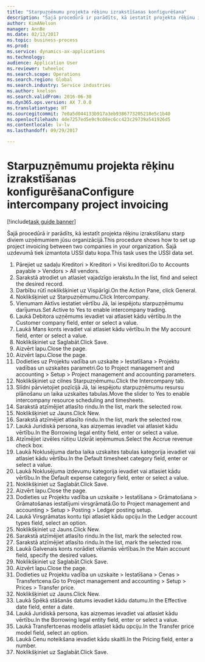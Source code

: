```yaml
--- 
title: "Starpuzņēmumu projekta rēķinu izrakstīšanas konfigurēšana"
description: "Šajā procedūrā ir parādīts, kā iestatīt projekta rēķinu izrakstīšanu starp diviem uzņēmumiem jūsu organizācijā."
author: KimANelson
manager: AnnBe
ms.date: 02/13/2017
ms.topic: business-process
ms.prod: 
ms.service: dynamics-ax-applications
ms.technology: 
audience: Application User
ms.reviewer: twheeloc
ms.search.scope: Operations
ms.search.region: Global
ms.search.industry: Service industries
ms.author: knelson
ms.search.validFrom: 2016-06-30
ms.dyn365.ops.version: AX 7.0.0
ms.translationtype: HT
ms.sourcegitcommit: 7e0a5d044133b917a3eb9386773205218e5c1b40
ms.openlocfilehash: 4de7257ed5e9c9c08ec6cc423c29739a541926d5
ms.contentlocale: lv-lv
ms.lasthandoff: 09/29/2017

---
```

# <a name="configure-intercompany-project-invoicing"></a><span data-ttu-id="08a77-103">Starpuzņēmumu projekta rēķinu izrakstīšanas konfigurēšana</span><span class="sxs-lookup"><span data-stu-id="08a77-103">Configure intercompany project invoicing</span></span>

[!include[task guide banner](../../includes/task-guide-banner.md)]

<span data-ttu-id="08a77-104">Šajā procedūrā ir parādīts, kā iestatīt projekta rēķinu izrakstīšanu starp diviem uzņēmumiem jūsu organizācijā.</span><span class="sxs-lookup"><span data-stu-id="08a77-104">This procedure shows how to set up project invoicing between two companies in your organization.</span></span> <span data-ttu-id="08a77-105">Šajā uzdevumā tiek izmantota USSI datu kopa.</span><span class="sxs-lookup"><span data-stu-id="08a77-105">This task uses the USSI data set.</span></span>

1. <span data-ttu-id="08a77-106">Pārejiet uz sadaļu Kreditori > Kreditori > Visi kreditori.</span><span class="sxs-lookup"><span data-stu-id="08a77-106">Go to Accounts payable > Vendors > All vendors.</span></span>
2. <span data-ttu-id="08a77-107">Sarakstā atrodiet un atlasiet vajadzīgo ierakstu.</span><span class="sxs-lookup"><span data-stu-id="08a77-107">In the list, find and select the desired record.</span></span>
3. <span data-ttu-id="08a77-108">Darbību rūtī noklikšķiniet uz Vispārīgi.</span><span class="sxs-lookup"><span data-stu-id="08a77-108">On the Action Pane, click General.</span></span>
4. <span data-ttu-id="08a77-109">Noklikšķiniet uz Starpuzņēmumu.</span><span class="sxs-lookup"><span data-stu-id="08a77-109">Click Intercompany.</span></span>
5. <span data-ttu-id="08a77-110">Vienumam Aktīvs iestatiet vērtību Jā, lai iespējotu starpuzņēmumu darījumus.</span><span class="sxs-lookup"><span data-stu-id="08a77-110">Set Active to Yes to enable intercompany trading.</span></span>
6. <span data-ttu-id="08a77-111">Laukā Debitora uzņēmums ievadiet vai atlasiet kādu vērtību.</span><span class="sxs-lookup"><span data-stu-id="08a77-111">In the Customer company field, enter or select a value.</span></span>
7. <span data-ttu-id="08a77-112">Laukā Mans konts ievadiet vai atlasiet kādu vērtību.</span><span class="sxs-lookup"><span data-stu-id="08a77-112">In the My account field, enter or select a value.</span></span>
8. <span data-ttu-id="08a77-113">Noklikšķiniet uz Saglabāt.</span><span class="sxs-lookup"><span data-stu-id="08a77-113">Click Save.</span></span>
9. <span data-ttu-id="08a77-114">Aizvērt lapu.</span><span class="sxs-lookup"><span data-stu-id="08a77-114">Close the page.</span></span>
10. <span data-ttu-id="08a77-115">Aizvērt lapu.</span><span class="sxs-lookup"><span data-stu-id="08a77-115">Close the page.</span></span>
11. <span data-ttu-id="08a77-116">Dodieties uz Projektu vadība un uzskaite > Iestatīšana > Projektu vadības un uzskaites parametri.</span><span class="sxs-lookup"><span data-stu-id="08a77-116">Go to Project management and accounting > Setup > Project management and accounting parameters.</span></span>
12. <span data-ttu-id="08a77-117">Noklikšķiniet uz cilnes Starpuzņēmumu.</span><span class="sxs-lookup"><span data-stu-id="08a77-117">Click the Intercompany tab.</span></span>
13. <span data-ttu-id="08a77-118">Slīdni pārvietojiet pozīcijā Jā, lai iespējotu starpuzņēmumu resursu plānošanu un laika uzskaites tabulas.</span><span class="sxs-lookup"><span data-stu-id="08a77-118">Move the slider to Yes to enable intercompany resource scheduling and timesheets.</span></span>
14. <span data-ttu-id="08a77-119">Sarakstā atzīmējiet atlasīto rindu.</span><span class="sxs-lookup"><span data-stu-id="08a77-119">In the list, mark the selected row.</span></span>
15. <span data-ttu-id="08a77-120">Noklikšķiniet uz Jauns.</span><span class="sxs-lookup"><span data-stu-id="08a77-120">Click New.</span></span>
16. <span data-ttu-id="08a77-121">Sarakstā atzīmējiet atlasīto rindu.</span><span class="sxs-lookup"><span data-stu-id="08a77-121">In the list, mark the selected row.</span></span>
17. <span data-ttu-id="08a77-122">Laukā Juridiskā persona, kas aizņemas ievadiet vai atlasiet kādu vērtību.</span><span class="sxs-lookup"><span data-stu-id="08a77-122">In the Borrowing legal entity field, enter or select a value.</span></span>
18. <span data-ttu-id="08a77-123">Atzīmējiet izvēles rūtiņu Uzkrāt ieņēmumus.</span><span class="sxs-lookup"><span data-stu-id="08a77-123">Select the Accrue revenue check box.</span></span>
19. <span data-ttu-id="08a77-124">Laukā Noklusējuma darba laika uzskaites tabulas kategorija ievadiet vai atlasiet kādu vērtību.</span><span class="sxs-lookup"><span data-stu-id="08a77-124">In the Default timesheet category field, enter or select a value.</span></span>
20. <span data-ttu-id="08a77-125">Laukā Noklusējuma izdevumu kategorija ievadiet vai atlasiet kādu vērtību.</span><span class="sxs-lookup"><span data-stu-id="08a77-125">In the Default expense category field, enter or select a value.</span></span>
21. <span data-ttu-id="08a77-126">Noklikšķiniet uz Saglabāt.</span><span class="sxs-lookup"><span data-stu-id="08a77-126">Click Save.</span></span>
22. <span data-ttu-id="08a77-127">Aizvērt lapu.</span><span class="sxs-lookup"><span data-stu-id="08a77-127">Close the page.</span></span>
23. <span data-ttu-id="08a77-128">Dodieties uz Projektu vadība un uzskaite > Iestatīšana > Grāmatošana > Grāmatošanas iestatījumi virsgrāmatā.</span><span class="sxs-lookup"><span data-stu-id="08a77-128">Go to Project management and accounting > Setup > Posting > Ledger posting setup.</span></span>
24. <span data-ttu-id="08a77-129">Laukā Virsgrāmatas kontu tipi atlasiet kādu opciju.</span><span class="sxs-lookup"><span data-stu-id="08a77-129">In the Ledger account types field, select an option.</span></span>
25. <span data-ttu-id="08a77-130">Noklikšķiniet uz Jauns.</span><span class="sxs-lookup"><span data-stu-id="08a77-130">Click New.</span></span>
26. <span data-ttu-id="08a77-131">Sarakstā atzīmējiet atlasīto rindu.</span><span class="sxs-lookup"><span data-stu-id="08a77-131">In the list, mark the selected row.</span></span>
27. <span data-ttu-id="08a77-132">Sarakstā atzīmējiet atlasīto rindu.</span><span class="sxs-lookup"><span data-stu-id="08a77-132">In the list, mark the selected row.</span></span>
28. <span data-ttu-id="08a77-133">Laukā Galvenais konts norādiet vēlamās vērtības.</span><span class="sxs-lookup"><span data-stu-id="08a77-133">In the Main account field, specify the desired values.</span></span>
29. <span data-ttu-id="08a77-134">Noklikšķiniet uz Saglabāt.</span><span class="sxs-lookup"><span data-stu-id="08a77-134">Click Save.</span></span>
30. <span data-ttu-id="08a77-135">Aizvērt lapu.</span><span class="sxs-lookup"><span data-stu-id="08a77-135">Close the page.</span></span>
31. <span data-ttu-id="08a77-136">Dodieties uz Projektu vadība un uzskaite > Iestatīšana > Cenas > Transfertcena.</span><span class="sxs-lookup"><span data-stu-id="08a77-136">Go to Project management and accounting > Setup > Prices > Transfer price.</span></span>
32. <span data-ttu-id="08a77-137">Noklikšķiniet uz Jauns.</span><span class="sxs-lookup"><span data-stu-id="08a77-137">Click New.</span></span>
33. <span data-ttu-id="08a77-138">Laukā Spēkā stāšanās datums ievadiet kādu datumu.</span><span class="sxs-lookup"><span data-stu-id="08a77-138">In the Effective date field, enter a date.</span></span>
34. <span data-ttu-id="08a77-139">Laukā Juridiskā persona, kas aizņemas ievadiet vai atlasiet kādu vērtību.</span><span class="sxs-lookup"><span data-stu-id="08a77-139">In the Borrowing legal entity field, enter or select a value.</span></span>
35. <span data-ttu-id="08a77-140">Laukā Transfertcenas modelis atlasiet kādu opciju.</span><span class="sxs-lookup"><span data-stu-id="08a77-140">In the Transfer price model field, select an option.</span></span>
36. <span data-ttu-id="08a77-141">Laukā Cenu noteikšana ievadiet kādu skaitli.</span><span class="sxs-lookup"><span data-stu-id="08a77-141">In the Pricing field, enter a number.</span></span>
37. <span data-ttu-id="08a77-142">Noklikšķiniet uz Saglabāt.</span><span class="sxs-lookup"><span data-stu-id="08a77-142">Click Save.</span></span>


